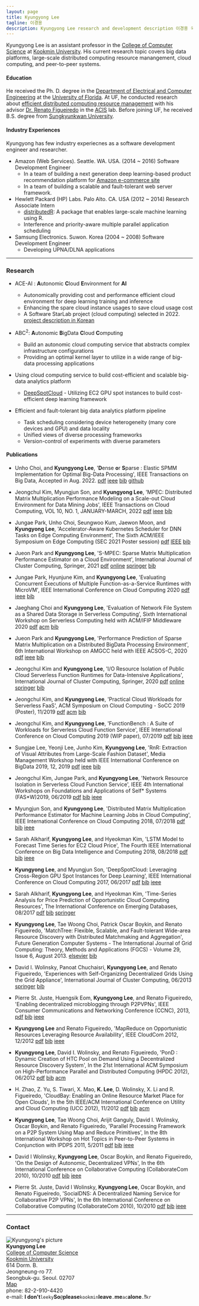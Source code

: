 ```yaml
---
layout: page
title: Kyungyong Lee
tagline: 이경용
description: Kyungyong Lee research and development description 이경용 국민대 컴퓨터공학부
---
```


Kyungyong Lee is an assistant professor in the [College of Computer Science](http://cs.kookmin.ac.kr) at [Kookmin University](http://www.kookmin.ac.kr/home.php). His current research topic covers big data platforms, large-scale distributed computing resource manangement, cloud computing, and peer-to-peer systems. 

#### Education
He received the Ph. D. degree in the [Department of Electrical and Computer Engineering](https://www.ece.ufl.edu/) at the [University of Florida](http://www.ufl.edu/). At UF, he conducted research about [efficient distributed computing resource management](http://search.proquest.com/docview/1671724902) with his advisor [Dr. Renato Figueiredo](https://www.acis.ufl.edu/people/renatof) in the [ACIS](https://www.acis.ufl.edu/) lab. Before joining UF, he received B.S. degree from [Sungkyunkwan University](http://www.skku.edu/).


#### Industry Experiences
Kyungyong has few industry experiecnes as a software development engineer and researcher.

* Amazon (Web Services). Seattle. WA. USA. (2014 ~ 2016) Software Development Engineer
  * In a team of building a next generation deep learning-based product recommendation platform for [Amazon e-commerce site](https://www.amazon.com/)
  * In a team of building a scalable and fault-tolerant web server framework.
* Hewlett Packard (HP) Labs. Palo Alto. CA. USA (2012 ~ 2014) Research Associate Intern
  * [distributedR](https://github.com/vertica/distributedR): A package that enables large-scale machine learning using R.
  * Interference and priority-aware multiple parallel application scheduling
* Samsung Electronics. Suwon. Korea (2004 ~ 2008) Software Development Engineer
  * Developing UPNA/DLNA applications

---

### Research <a name="research"></a>

* ACE-AI : **A**utonomic **C**loud **E**nvironment for **AI**
  * Autonomically providing cost and performance efficient cloud environment for deep learning training and inference
  * Enhancing the spare cloud instance usages to save cloud usage cost
  * A Software StarLab project (cloud computing) selected in 2022. [project description in Korean](http://www.swstarlab.kr/page/page02_02.php?c=lab45)
  
* ABC<sup>2</sup>: **A**utonomic **B**igData **C**loud **C**omputing
  * Build an autonomic cloud computing service that abstracts complex infrastructure configurations
  * Providing an optimal kernel layer to utilize in a wide range of big-data processing applications

* Using cloud computing service to build cost-efficient and scalable big-data analytics platform
  * [DeepSpotCloud](http://bigdata.cs.kookmin.ac.kr/research/deep-spot-cloud/) - Utilizing EC2 GPU spot instances to build cost-efficient deep learning framework

* Efficient and fault-tolerant big data analytics platform pipeline
  * Task scheduling considering device heterogeneity (many core devices and GPU) and data locality
  * Unified views of diverse processing frameworks
  * Version-control of experiments with diverse parameters

#### Publications <a name="publication"></a>

* Unho Choi, and **Kyungyong Lee**, '**D**ense **o**r **S**parse : Elastic SPMM Implementation for Optimal Big-Data Processing', IEEE Transactions on Big Data, Accepted in Aug. 2022. [pdf](/publications/dos.pdf) [ieee](https://www.computer.org/csdl/journal/bd/5555/01/09858628/1FUYvtRM2gE) [bib](/publications/dos.bib) [github](https://github.com/ddps-lab/dos)
* Jeongchul Kim, Myungjun Son, and **Kyungyong Lee**, 'MPEC: Distributed Matrix Multiplication Performance Modeling on a Scale-out Cloud Environment for Data Mining Jobs', IEEE Transactions on Cloud Computing, VOL 10, NO. 1, JANUARY-MARCH, 2022 [pdf](/publications/mpec-tcc.pdf) [ieee](https://ieeexplore.ieee.org/document/8887190) [bib](/publications/mpec-tcc.bib)

* Jungae Park, Unho Choi, Seungwoo Kum, Jaewon Moon, and **Kyungyong Lee**, 'Accelerator-Aware Kubernetes Scheduler for DNN Tasks on Edge Computing Environment', The Sixth ACM/IEEE Symposium on Edge Computing (SEC 2021 Poster session) [pdf](/publications/edge-accelerator-detector.pdf) [IEEE](https://ieeexplore.ieee.org/document/9709001) [bib](/publications/edge-accelerator-detector.bib)

* Jueon Park and **Kyungyong Lee**, 'S-MPEC: Sparse Matrix Multiplication Performance Estimator on a Cloud Environment', International Journal of Cluster Computing, Springer, 2021 [pdf](/publications/smpec.pdf) [online](https://rdcu.be/ckv9I) [springer](https://link.springer.com/article/10.1007/s10586-021-03287-3) [bib](/publications/smpec.bib)

* Jungae Park, Hyunjune Kim, and **Kyungyong Lee**, 'Evaluating Concurrent Executions of Multiple Function-as-a-Service Runtimes with MicroVM', IEEE International Conference on Cloud Computing 2020 [pdf](/publications/microvm-performance.pdf) [ieee](https://ieeexplore.ieee.org/abstract/document/9284320/) [bib](/publications/microvm-performance.bib)

* Jaeghang Choi and **Kyungyong Lee**, 'Evaluation of Network File System as a Shared Data Storage in Serverless Computing', Sixth International Workshop on Serverless Computing held with ACM/IFIP Middleware 2020 [pdf](/publications/faas-nfs.pdf) [acm](https://dl.acm.org/doi/10.1145/3429880.3430096) [bib](/publications/faas-nfs.bib)

* Jueon Park and **Kyungyong Lee**, 'Performance Prediction of Sparse Matrix Multiplication on a Distributed BigData Processing Environment', 6th International Workshop on AMGCC held with IEEE ACSOS-C, 2020 [pdf](/publications/spmm_prediction.pdf) [ieee](https://ieeexplore.ieee.org/document/9196334) [bib](/publications/spmm_prediction.bib)

* Jeongchul Kim and **Kyungyong Lee**, 'I/O Resource Isolation of Public Cloud Serverless Function Runtimes for Data-Intensive Applications', International Journal of Cluster Computing, Springer, 2020 [pdf](/publications/serverless-io.pdf) [online](https://rdcu.be/b3DF9) [springer](https://link.springer.com/article/10.1007/s10586-020-03103-4) [bib](/publications/serverless-io.bib)

* Jeongchul Kim, and **Kyungyong Lee**, 'Practical Cloud Workloads for Serverless FaaS', ACM Symposium on Cloud Computing - SoCC 2019 (Poster), 11/2019 [pdf](/publications/functionbench-socc.pdf) [acm](https://dl.acm.org/citation.cfm?id=3357223.3365439) [bib](/publications/functionbench-socc.bib)

* Jeongchul Kim, and **Kyungyong Lee**, 'FunctionBench : A Suite of Workloads for Serverless Cloud Function Service', IEEE International Conference on Cloud Computing 2019 (WIP paper), 07/2019 [pdf](/publications/function_workload.pdf) [bib](/publications/functionbench-cloud.bib) [ieee](https://ieeexplore.ieee.org/abstract/document/8814583)

* Sungjae Lee, Yeonji Lee, Junho Kim, **Kyungyong Lee**, 'RnR: Extraction of Visual Attributes from Large-Scale Fashion Dataset', Media Management Workshop held with IEEE International Conference on BigData 2019, 12, 2019 [pdf](/publications/bigdata-media-workshop-2019.pdf) [ieee](https://ieeexplore.ieee.org/abstract/document/9006595) [bib](/publications/rnr.bib)

* Jeongchul Kim, Jungae Park, and **Kyungyong Lee**, 'Network Resource Isolation in Serverless Cloud Function Service', IEEE 4th International Workshops on Foundations and Applications of Self\* Systems (FAS\*W)2019, 06/2019 [pdf](/publications/serverless_function_analyze.pdf) [bib](/publications/faas-network-eval.bib) [ieee](https://ieeexplore.ieee.org/abstract/document/8791958)


* Myungjun Son, and **Kyungyong Lee**, 'Distributed Matrix Multiplication Performance Estimator for Machine Learning Jobs in Cloud Computing', IEEE International Conference on Cloud Computing 2018, 07/2018 [pdf](/publications/cloud_2018.pdf) [bib](/publications/mm-prediction.bib) [ieee](https://ieeexplore.ieee.org/document/8457857)

* Sarah Alkharif, **Kyungyong Lee**, and Hyeokman Kim, 'LSTM Model to Forecast Time Series for EC2 Cloud Price', The Fourth IEEE International Conference on Big Data Intelligence and Computing 2018, 08/2018 [pdf](/publications/sara-datacom.pdf) [bib](/publications/lstm-price-predict.bib) [ieee](https://ieeexplore.ieee.org/document/8512022)

* **Kyungyong Lee**, and Myungjun Son, 'DeepSpotCloud: Leveraging Cross-Region GPU Spot Instances for Deep Learning', IEEE International Conference on Cloud Computing 2017, 06/2017 [pdf](/publications/deep-spot-cloud.pdf) [bib](/publications/deep-spot-cloud.bib) [ieee](https://ieeexplore.ieee.org/document/8030577)

* Sarah Alkharif, **Kyungyong Lee**, and Hyeokman Kim, 'Time-Series Analysis for Price Prediction of Opportunistic Cloud Computing Resources', The International Conference on Emerging Databases, 08/2017 [pdf](/publications/spot-price-prediction.pdf) [bib](/publications/spot-price-prediction.bib) [springer](https://link.springer.com/chapter/10.1007/978-981-10-6520-0_23)

* **Kyungyong Lee**, Tae Woong Choi, Patrick Oscar Boykin, and Renato Figueiredo, 'MatchTree: Flexible, Scalable, and Fault-tolerant Wide-area Resource Discovery with Distributed Matchmaking and Aggregation',
Future Generation Computer Systems - The International Journal of Grid Computing: Theory, Methods and Applications (FGCS) - Volume 29, Issue 6, August 2013. [elsevier](http://authors.elsevier.com/sd/article/S0167739X12001653)  [bib](/publications/matchtree.bib)

* David I. Wolinsky, Panoat Chuchaisri, **Kyungyong Lee**, and Renato Figueiredo, 'Experiences with Self-Organizing Decentralized Grids Using the Grid Appliance', International  Journal of Cluster Computing, 06/2013 [springer](http://www.springerlink.com/content/j1677u2qx2n88r62/) [bib](/publications/ga.bib) 

* Pierre St. Juste, Huengsik Eom, **Kyungyong Lee**, and Renato Figueiredo, 'Enabling decentralized microblogging through P2PVPNs', IEEE Consumer Communications and Networking Conference (CCNC), 2013, [pdf](/publications/ccnc_p2p.pdf) [bib](/publications/ccnc_p2p.bib) [ieee](https://ieeexplore.ieee.org/document/6488465)

* **Kyungyong Lee** and Renato Figueiredo, 'MapReduce on Opportunistic Resources Leveraging Resource Availability', IEEE CloudCom 2012, 12/2012 [pdf](/publications/mr_opprt.pdf) [bib](/publications/mr_opprt.bib) [ieee](https://ieeexplore.ieee.org/document/6427554)

* **Kyungyong Lee**, David I. Wolinsky, and Renato Figueiredo,
'PonD : Dynamic Creation of HTC Pool on Demand Using a Decentralized Resource Discovery System', In the 21st International ACM Symposium on High-Performance Parallel and Distributed Computing (HPDC 2012), 06/2012 [pdf](/publications/pond.pdf) [bib](/publications/pond.bib) [acm](https://dl.acm.org/citation.cfm?id=2287105)

* H. Zhao, Z. Yu, S. Tiwari, X. Mao, **K. Lee**, D. Wolinsky, X. Li and R. Figueiredo, 'CloudBay: Enabling an Online Resource Market Place for Open Clouds', In the 5th IEEE/ACM International Conference on Utility and Cloud Computing (UCC 2012), 11/2012 [pdf](/publications/cloudbay.pdf) [bib](/publications/cloudbay.bib) [acm](https://dl.acm.org/citation.cfm?id=2415689.2415714)

* **Kyungyong Lee**, Tae Woong Choi, Arijit Ganguly, David I. Wolinsky, Oscar Boykin, and Renato Figueiredo, 'Parallel Processing Framework on a P2P System Using Map and Reduce Primitives', In the 8th International Workshop on Hot Topics in Peer-to-Peer Systems in Conjunction with IPDPS 2011, 5/2011 [pdf](/publications/mapreduce_p2p.pdf) [bib](/publications/mapreduce_p2p.bib) [ieee](https://ieeexplore.ieee.org/document/6008959)

* David I Wolinsky, **Kyungyong Lee**, Oscar Boykin, and Renato Figueiredo, 'On the Design of Autonomic, Decentralized VPNs', In the 6th International Conference on Collaborative Computing (CollaborateCom 2010), 10/2010 [pdf](/publications/david1.pdf) [bib](/publications/david1.bib) [ieee](https://ieeexplore.ieee.org/document/5767040)

* Pierre St. Juste, David I Wolinsky, **Kyungyong Lee**, Oscar Boykin, and Renato Figueiredo, 'SocialDNS: A Decentralized Naming Service for Collaborative P2P VPNs', In the 6th International Conference on Collaborative Computing (CollaborateCom 2010), 10/2010 [pdf](/publications/pierre1.pdf) [bib](/publications/pierre1.bib) [ieee](https://ieeexplore.ieee.org/document/5767038)

---

<div class="container">
<h3><a name="contact"></a>Contact</h3>
  <div class="row-fluid">
    <div class="span2">
    <img src="images/self2.jpg" title="Kyungyong Lee" alt="Kyungyong's picture">
    </div>
    <div class="span3">
    <strong>Kyungyong Lee</strong> <br/>
    <a href="cs.kookmin.ac.kr">College of Computer Science</a><br/>
    <a href="kookmin.ac.kr">Kookmin University</a><br/>
    614 Dorm. B. <br/>
    Jeongneung-ro 77. <br/>
    Seongbuk-gu. Seoul. 02707 <br/>
    <a href="https://goo.gl/maps/vyrQxy815BR2" target="_blank">Map</a><br>
    phone: 82-2-910-4420
    <div id="hide_email">
e-mail: <b>I don't</b><code>leeky</code><b>So</b><code>@</code><b>please</b><code>kookmin</code><b>leave</b><code>.</code><b>me</b><code>ac</code><b>alone</b><code>.</code><b>!</b><code>kr</code><br/>
    </div>
    </div>
  </div>
</div>
